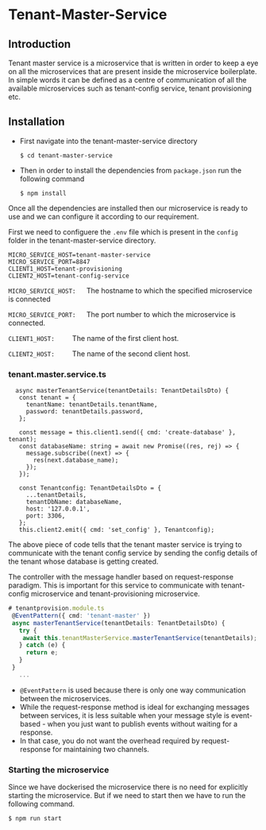 # Tenant-Master-Service

## Introduction
Tenant master service is a microservice that is written in order to keep a eye on all the microservices that are present inside the microservice boilerplate. In simple words it can be defined as a centre of communication of all the available microservices such as tenant-config service, tenant provisioning etc.

## Installation
- First navigate into the tenant-master-service directory
    ```
    $ cd tenant-master-service
    ```
- Then in order to install the dependencies from `package.json` run the following   command
  ```
  $ npm install
  ```
  
 Once all the dependencies are installed then our microservice is ready to use and we can configure it according to our requirement.
 
 First we need to configuere the `.env` file which is present in the `config` folder in the tenant-master-service directory.
 ```
MICRO_SERVICE_HOST=tenant-master-service
MICRO_SERVICE_PORT=8847
CLIENT1_HOST=tenant-provisioning
CLIENT2_HOST=tenant-config-service
 ```
 
 `MICRO_SERVICE_HOST:   `The hostname to which the specified microservice is connected
 
 `MICRO_SERVICE_PORT:   `The port number to which the microservice is connected.
 
 `CLIENT1_HOST:     `The name of the first client host.
 
 `CLIENT2_HOST:     `The name of the second client host.
 
 ### tenant.master.service.ts
 ```
   async masterTenantService(tenantDetails: TenantDetailsDto) {
    const tenant = {
      tenantName: tenantDetails.tenantName,
      password: tenantDetails.password,
    };

    const message = this.client1.send({ cmd: 'create-database' }, tenant);
    const databaseName: string = await new Promise((res, rej) => {
      message.subscribe((next) => {
        res(next.database_name);
      });
    });

    const Tenantconfig: TenantDetailsDto = {
      ...tenantDetails,
      tenantDbName: databaseName,
      host: '127.0.0.1',
      port: 3306,
    };
    this.client2.emit({ cmd: 'set_config' }, Tenantconfig);
 ```
 The above piece of code tells that the tenant master service is trying to communicate with the tenant config service by sending the config details of the tenant whose database is getting created.
 
 The controller with the message handler based on request-response paradigm. This is important for this service to communicate with tenant-config microservice and tenant-provisioning microservice.
 
 ```ts
# tenantprovision.module.ts
  @EventPattern({ cmd: 'tenant-master' })
  async masterTenantService(tenantDetails: TenantDetailsDto) {
    try {
     await this.tenantMasterService.masterTenantService(tenantDetails);
    } catch (e) {
      return e;
    }
  }
    ...
```

- `@EventPattern` is used because there is only one way communication between the microservices.
- While the request-response method is ideal for exchanging messages between services, it is less suitable when your message style is event-based - when you just want to publish events without waiting for a response.
- In that case, you do not want the overhead required by request-response for maintaining two channels.

### Starting the microservice
Since we have dockerised the microservice there is no need for explicitly starting the microservice. But if we need to start then we have to run the following command.
```bash
$ npm run start
```